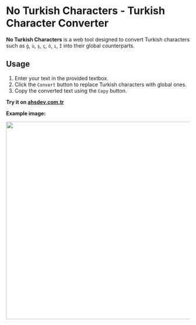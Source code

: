 # No Turkish Characters - Turkish Character Converter
**No Turkish Characters** is a web tool designed to convert Turkish characters such as `ğ`, `ü`, `ş`, `ç`, `ö`, `ı`, `İ` into their global counterparts.

## Usage
1. Enter your text in the provided textbox.
2. Click the `Convert` button to replace Turkish characters with global ones.
3. Copy the converted text using the `Copy` button.

**Try it on [ahsdev.com.tr](https://ahsdev.com.tr/no-tr-char)**

**Example image:**

<img src="https://github.com/user-attachments/assets/9b3657fc-f6ef-42e2-9296-f76c88aac48c" width="540" />
